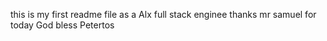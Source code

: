 this is my first readme file as a Alx full stack enginee 
thanks mr samuel for today
God bless Petertos
